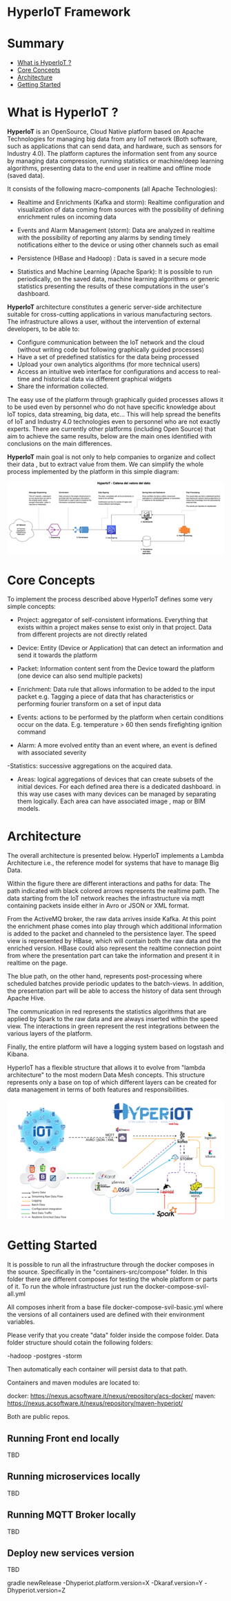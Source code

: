 # HyperIoT Framework


# Summary

- [What is HyperIoT ?](#what-is-hyperiot-?)
- [Core Concepts](#core-concepts)
- [Architecture](#architecture)
- [Getting Started](#getting-started)

# What is HyperIoT ?

<b>HyperIoT</b> is an OpenSource, Cloud Native platform based on Apache Technologies for managing big data from any IoT network (Both software, such as applications that can send data, and hardware, such as sensors for Industry 4.0).
The platform captures the information sent from any source by managing data compression, running statistics or machine/deep learning algorithms, presenting data to the end user in realtime and offline mode (saved data).

It consists of the following macro-components (all Apache Technologies):

- Realtime and Enrichments (Kafka and storm): Realtime configuration and visualization of data coming from sources with the possibility of defining enrichment rules on incoming data

- Events and Alarm Management (storm): Data are analyzed in realtime with the possibility of reporting any alarms by sending timely notifications either to the device or using other channels such as email

- Persistence (HBase and Hadoop) : Data is saved in a secure mode

- Statistics and Machine Learning (Apache Spark): It is possible to run periodically, on the saved data, machine learning algorithms or generic statistics presenting the results of these computations in the user's dashboard.

<b>HyperIoT</b> architecture constitutes a generic server-side architecture suitable for cross-cutting applications in various manufacturing sectors. The infrastructure allows a user, without the intervention of external developers, to be able to:

- Configure communication between the IoT network and the cloud (without writing code but following graphically guided processes)
- Have a set of predefined statistics for the data being processed
- Upload your own analytics algorithms (for more technical users)
- Access an intuitive web interface for configurations and access to real-time and historical data via different graphical widgets
- Share the information collected.

The easy use of the platform through graphically guided processes allows it to be used even by personnel who do not have specific knowledge about IoT topics, data streaming, big data, etc...
This will help spread the benefits of IoT and Industry 4.0 technologies even to personnel who are not exactly experts. There are currently other platforms (including Open Source) that aim to achieve the same results, below are the main ones identified with conclusions on the main differences.

<b>HyperIoT</b> main goal is not only to help companies to organize and collect their data , but to extract value from them.
We can simplify the whole process implemented by the platform in this simple diagram:

![HYT Process](./docs/images/HYT_process.png)

# Core Concepts

To implement the process described above HyperIoT defines some very simple concepts:

- Project: aggregator of self-consistent informations. Everything that exists within a project makes sense to exist only in that project. Data from different projects are not directly related

- Device: Entity (Device or Application) that can detect an information and send it towards the platform

- Packet: Information content sent from the Device toward the platform (one device can also send multiple packets)

- Enrichment: Data rule that allows information to be added to the input packet e.g. Tagging a piece of data that has characteristics or performing fourier transform on a set of input data

- Events: actions to be performed by the platform when certain conditions occur on the data. E.g. temperature > 60 then sends firefighting ignition command

- Alarm: A more evolved entity than an event where, an event is defined with associated severity

-Statistics: successive aggregations on the acquired data.

- Areas: logical aggregations of devices that can create subsets of the initial devices. For each defined area there is a dedicated dashboard. in this way use cases with many devices can be managed by separating them logically. Each area can have associated image , map or BIM models.

# Architecture

The overall architecture is presented below.
HyperIoT implements a Lambda Architecture i.e., the reference model for systems that have to manage Big Data.

Within the figure there are different interactions and paths for data: The path indicated with black colored arrows represents the realtime path.
The data starting from the IoT network reaches the infrastructure via mqtt containing packets inside either in Avro or JSON or XML format.

From the ActiveMQ broker, the raw data arrives inside Kafka. At this point the enrichment phase comes into play through which additional information is added to the packet and channeled to the persistence layer.
The speed view is represented by HBase, which will contain both the raw data and the enriched version. HBase could also represent the realtime connection point from where the presentation part can take the information and present it in realtime on the page.

The blue path, on the other hand, represents post-processing where scheduled batches provide periodic updates to the batch-views. In addition, the presentation part will be able to access the history of data sent through Apache Hive.

The communication in red represents the statistics algorithms that are applied by Spark to the raw data and are always inserted within the speed view. The interactions in green represent the rest integrations between the various layers of the platform.

Finally, the entire platform will have a logging system based on logstash and Kibana.

HyperIoT has a flexible structure that allows it to evolve from "lambda architecture" to the most modern Data Mesh concepts.
This structure represents only a base on top of which different layers can be created for data management in terms of both features and responsibilities.

![HYT Ark](./docs/images/HYT_architecture.png)

# Getting Started

It is possible to run all the infrastructure through the docker composes in the source. 
Specifically in the "containers-src/compose" folder. In this folder there are different composes for testing the whole platform or parts of it. 
To run the whole infrastructure just run the docker-compose-svil-all.yml

All composes inherit from a base file docker-compose-svil-basic.yml where the versions of all containers used are defined with their environment variables.

Please verify that you create "data" folder inside the compose folder. Data folder structure should cotain the following folders:

-hadoop
-postgres
-storm

Then automatically each container will persist data to that path.

Containers and maven modules are located to:

docker: https://nexus.acsoftware.it/nexus/repository/acs-docker/
maven: https://nexus.acsoftware.it/nexus/repository/maven-hyperiot/

Both are public repos.

## Running Front end locally

TBD

## Running microservices locally

TBD

## Running MQTT Broker locally

TBD

## Deploy new services version

TBD

gradle newRelease -Dhyperiot.platform.version=X -Dkaraf.version=Y -Dhyperiot.version=Z